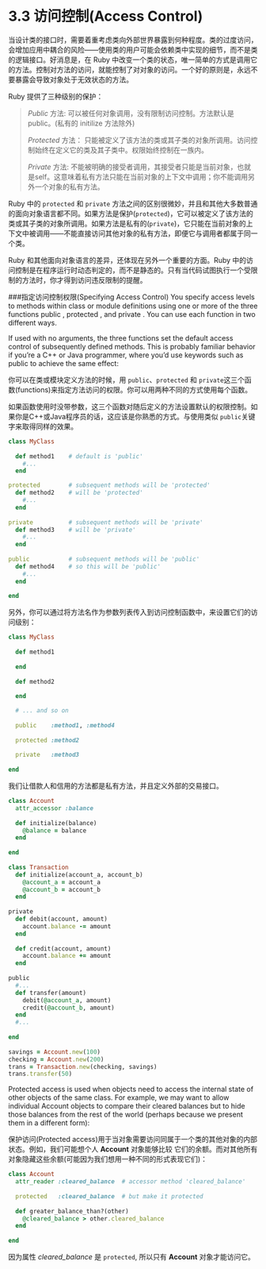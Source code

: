 3.3  访问控制(Access Control)
=======================


当设计类的接口时，需要着重考虑类向外部世界暴露到何种程度。类的过度访问，会增加应用中耦合的风险——使用类的用户可能会依赖类中实现的细节，而不是类的逻辑接口。好消息是，在 Ruby 中改变一个类的状态，唯一简单的方式是调用它的方法。控制对方法的访问，就能控制了对对象的访问。一个好的原则是，永远不要暴露会导致对象处于无效状态的方法。

Ruby 提供了三种级别的保护：

> *Public* 方法: 可以被任何对象调用，没有限制访问控制。方法默认是public。(私有的 initilize 方法除外)
> 
> *Protected* 方法： 只能被定义了该方法的类或其子类的对象所调用。访问控制始终在定义它的类及其子类中。权限始终控制在一族内。
> 
> *Private* 方法:    不能被明确的接受者调用，其接受者只能是当前对象，也就是self。这意味着私有方法只能在当前对象的上下文中调用；你不能调用另外一个对象的私有方法。

Ruby 中的 `protected` 和 `private` 方法之间的区别很微妙，并且和其他大多数普通的面向对象语言都不同。如果方法是保护(`protected`)，它可以被定义了该方法的类或其子类的对象所调用。如果方法是私有的(`private`)，它只能在当前对象的上下文中被调用——不能直接访问其他对象的私有方法，即便它与调用者都属于同一个类。

Ruby 和其他面向对象语言的差异，还体现在另外一个重要的方面。Ruby 中的访问控制是在程序运行时动态判定的，而不是静态的。只有当代码试图执行一个受限制的方法时，你才得到访问违反限制的提醒。


###指定访问控制权限(Specifying Access Control)
You specify access levels to methods within class or module definitions using one or more of the three functions ​public​ , ​protected​ , and ​private​ . You can use each function in two different ways.

If used with no arguments, the three functions set the default access control of subsequently defined methods. This is probably familiar behavior if you’re a C++ or Java programmer, where you’d use keywords such as ​public​ to achieve the same effect:

你可以在类或模块定义方法的时候，用 `public`​、`protected​` 和 `​private`这三个函数(functions)来指定方法访问的权限。​你可以用两种不同的方式使用每个函数。

如果函数使用时没带参数，这三个函数对随后定义的方法设置默认的权限控制。如果你是C++或Java程序员的话，这应该是你熟悉的方式。与使用类似 `public`关键字来取得同样的效果。

```ruby
​class​ MyClass 
​   
  ​def​ method1    ​# default is 'public'​​   
    ​#...​​   
  ​end​

protected        ​# subsequent methods will be 'protected'​​  
  ​def​ method2    ​# will be 'protected'​​   
    ​#...​​   
  ​end​​  
​   
private          ​# subsequent methods will be 'private'​​  
  ​def​ method3    ​# will be 'private'​​   
    ​#...​​   
  ​end​​  
​   
public           ​# subsequent methods will be 'public'​​   
  ​def​ method4    ​# so this will be 'public'​​  
    ​#...​​   
  ​end​
​   
​end​
```

另外，你可以通过将方法名作为参数列表传入到访问控制函数中，来设置它们的访问级别：


```ruby
​class​ MyClass
​   
  ​def​ method1​  
  ​
  end​
​   
  ​def​ method2
​   
  ​end​

  ​# ... and so on​
​     
  public    :method1, :method4
​   
  protected :method2
​   
  private   :method3
​   
​end​
```

我们让借款人和信用的方法都是私有方法，并且定义外部的交易接口。

```ruby
​class​ Account​  
  attr_accessor :balance
​   
  ​def​ initialize(balance)​  
    @balance = balance​   
  ​end​
​   
​end​
​   ​   
​class​ Transaction​  
  ​def​ initialize(account_a, account_b)​   
    @account_a = account_a​   
    @account_b = account_b​   
  ​end​   
​   
private​  
  ​def​ debit(account, amount)​   
    account.balance -= amount​  
  ​end​
​   
  ​def​ credit(account, amount)​  
    account.balance += amount​  
  ​end​   
​   
public​   
  ​#...​​   
  ​def​ transfer(amount)​   
    debit(@account_a, amount)​  
    credit(@account_b, amount)​   
  ​end​
  ​#...​
​   
​end​
​   
savings = Account.new(100)​   
checking = Account.new(200)​  
trans = Transaction.new(checking, savings)​   
trans.transfer(50)
```

Protected access is used when objects need to access the internal state of other objects of the same class. For example, we may want to allow individual ​Account​ objects to compare their cleared balances but to hide those balances from the rest of the world (perhaps because we present them in a different form):

保护访问(Protected access)用于当对象需要访问同属于一个类的其他对象的内部状态。例如，我们可能想个人 **Account**  对象能够比较
它们的余额。而对其他所有对象隐藏这些余额(可能因为我们想用一种不同的形式表现它们)：

```ruby
​class​ Account​  
  attr_reader :cleared_balance  ​# accessor method 'cleared_balance'​
​   
  protected   :cleared_balance  ​# but make it protected​​  
​   
  ​def​ greater_balance_than?(other)​   
    @cleared_balance > other.cleared_balance​   
  ​end​
​   
​end​
```

因为属性 *​cleared_balance*​ 是 `protected`,  所以只有 **Account** 对象才能访问它。
